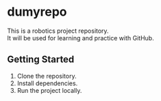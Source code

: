 # dumyrepo
This is a robotics project repository.  
It will be used for learning and practice with GitHub.
## Getting Started
1. Clone the repository.
2. Install dependencies.
3. Run the project locally.


